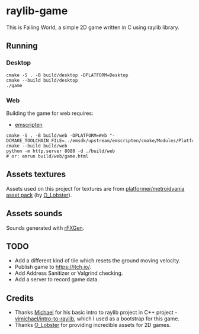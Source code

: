 # raylib-game

This is Falling World, a simple 2D game written in C using raylib library.

## Running

### Desktop

```
cmake -S . -B build/desktop -DPLATFORM=Desktop
cmake --build build/desktop
./game
```

### Web

Building the game for web requires:

- [emscripten](https://emscripten.org/docs/getting_started/downloads.html)

```
cmake -S . -B build/web -DPLATFORM=Web "-DCMAKE_TOOLCHAIN_FILE=../emsdk/upstream/emscripten/cmake/Modules/Platform/Emscripten.cmake"
cmake --build build/web
python -m http.server 8080 -d ./build/web
# or: emrun build/web/game.html
```

## Assets textures

Assets used on this project for textures are from [platformer/metroidvania asset pack](https://o-lobster.itch.io/platformmetroidvania-pixel-art-asset-pack) (by [O_Lobster](https://o-lobster.itch.io/)).

## Assets sounds

Sounds generated with [rFXGen](https://raylibtech.itch.io/rfxgen).

## TODO

- Add a different kind of tile which resets the ground moving velocity.
- Publish game to https://itch.io/.
- Add Address Sanitizer or Valgrind checking.
- Add a server to record game data.

## Credits

- Thanks [Michael](https://github.com/vimichael) for his basic intro to raylib project in C++ project - [vimichael/intro-to-raylib](https://github.com/vimichael/intro-to-raylib), which I used as a bootstrap for this game.
- Thanks [O_Lobster](https://o-lobster.itch.io/) for providing incredible assets for 2D games.
